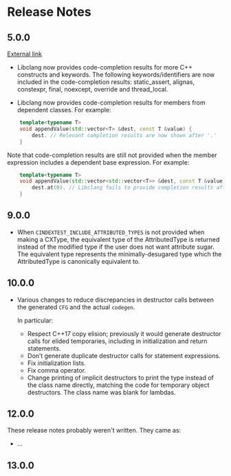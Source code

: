 # Release Notes

## 5.0.0

[External link](https://releases.llvm.org/5.0.0/tools/clang/docs/ReleaseNotes.html#libclang)

* Libclang now provides code-completion results for more C++ constructs and keywords. The following keywords/identifiers are now included in the code-completion results: static_assert, alignas, constexpr, final, noexcept, override and thread_local.

*   Libclang now provides code-completion results for members from dependent classes. For example:

```c++
    template<typename T>
    void appendValue(std::vector<T> &dest, const T &value) {
        dest. // Relevant completion results are now shown after '.'
    }
```
Note that code-completion results are still not provided when the member expression includes a dependent base expression. For example:
```c++
    template<typename T>
    void appendValue(std::vector<std::vector<T>> &dest, const T &value) {
        dest.at(0). // Libclang fails to provide completion results after '.'
    }
```

## 9.0.0

* When `CINDEXTEST_INCLUDE_ATTRIBUTED_TYPES` is not provided when making a CXType, the equivalent type of the AttributedType is returned instead of the modified type if the user does not want attribute sugar. The equivalent type represents the minimally-desugared type which the AttributedType is canonically equivalent to.

## 10.0.0

* Various changes to reduce discrepancies in destructor calls between the generated `CFG` and the actual `codegen`.

  In particular:

  * Respect C++17 copy elision; previously it would generate destructor calls for elided temporaries, including in initialization and return statements.
  * Don’t generate duplicate destructor calls for statement expressions.
  * Fix initialization lists.
  * Fix comma operator.
  * Change printing of implicit destructors to print the type instead of the class name directly, matching the code for temporary object destructors. The class name was blank for lambdas.

## 12.0.0

These release notes probably weren't written. They came as:

* ...

## 13.0.0



